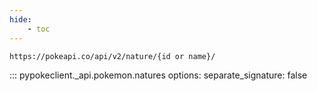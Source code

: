 ```yaml
---
hide:
    - toc
---
```


```console
https://pokeapi.co/api/v2/nature/{id or name}/
```

::: pypokeclient._api.pokemon.natures
    options:
        separate_signature: false

